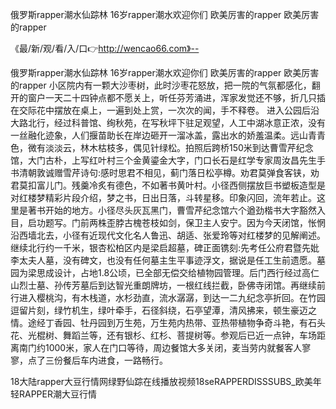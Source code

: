 俄罗斯rapper潮水仙踪林
16岁rapper潮水欢迎你们
欧美厉害的rapper
欧美厉害的rapper


《最/新/观/看/入/口👉http://wencao66.com》--

俄罗斯rapper潮水仙踪林
16岁rapper潮水欢迎你们
欧美厉害的rapper
欧美厉害的rapper
小区院内有一颗大沙枣树，此时沙枣花怒放，把一院的气氛都感化，翻开的窗户一天二十四钟点都不愿关上，听任芬芳涌进，浑家发觉还不够，折几只插在交际花中摆放在桌上，一遍到处上赏，一次次的闻，手不释卷。
进入公园后沿大路北行，经过科普馆、绚秋苑，在写秋坪下驻足观望，人工中湖冰意正浓，没有一丝融化迹象，人们揠苗助长在岸边砸开一溜冰盖，露出水的娇羞温柔。远山青青色，微有淡淡云，林木枯枝多，偶见针绿松。拍照后跨桥150米到达曹雪芹纪念馆，大门古朴，上写红叶村三个金黄鎏金大字，门口长石是红学专家周汝昌先生手书清朝敦诚赠雪芹诗句:感时思君不相见，蓟门落日松亭樽。劝君莫弹食客铗，劝君莫扣富儿门。残羹冷炙有德色，不如著书黄叶村。小径西侧摆放巨书塑板造型是对红楼梦精彩片段介绍，梦之书，日出日落，斗转星移。印象闪回，流年若止。这里是著书开始的地方。小径尽头灰瓦黑门，曹雪芹纪念馆六个遒劲楷书大字豁然入目，启功题写。门前两株歪脖古槐苍枝如剑，保卫主人安宁。因为今天闭馆，怅惘沿西墙北去，小径有近现代文化名人鲁迅、胡适、张爱玲等对红楼梦的见解阐述。继续北行约一千米，银杏松柏区内是梁启超墓，碑正面镌刻:先考任公府君暨先妣李太夫人墓，没有碑文，也没有任何墓主生平事迹浮文，据说是任工生前遗愿。墓园为梁思成设计，占地1.8公顷，已全部无偿交给植物园管理。后门西行经过高仁山烈士墓、孙传芳墓后到达智光重朗牌坊，一根红线拦截，卧佛寺闭馆。再继续前行进入樱桃沟，有木栈道，水杉劲直，流水潺潺，到达一二九纪念亭折回。在竹园逗留片刻，绿竹机生，绿叶牵手，石径斜绕，石亭望潭，清风拂来，顿生豪迈之情。途经丁香园、牡丹园到万生苑，万生苑内热带、亚热带植物争奇斗艳，有石头花、光棍树、舞蹈兰等，还有银杉、红杉、菩提树等。参观后已近一点钟，车场距离南门约1000米，家人在门口等待，周边餐馆大多关闭，麦当劳内就餐客人寥寥，点了三份餐后车内进食，一路畅行。





18大陆rapper大豆行情网绿野仙踪在线播放视频18seRAPPERDISSSUBS_欧美年轻RAPPER潮大豆行情
